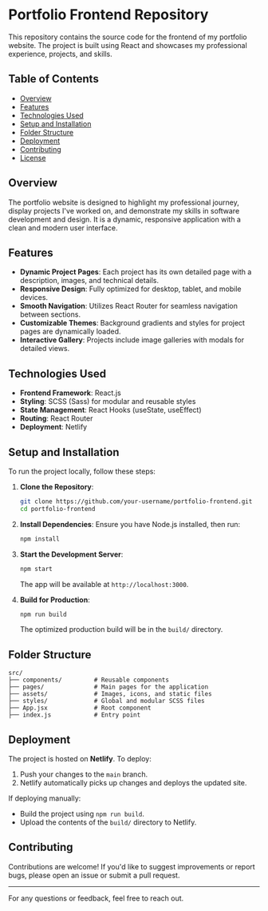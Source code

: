 # Portfolio Frontend Repository

This repository contains the source code for the frontend of my portfolio website. The project is built using React and showcases my professional experience, projects, and skills.

## Table of Contents
- [Overview](#overview)
- [Features](#features)
- [Technologies Used](#technologies-used)
- [Setup and Installation](#setup-and-installation)
- [Folder Structure](#folder-structure)
- [Deployment](#deployment)
- [Contributing](#contributing)
- [License](#license)

## Overview
The portfolio website is designed to highlight my professional journey, display projects I've worked on, and demonstrate my skills in software development and design. It is a dynamic, responsive application with a clean and modern user interface.

## Features
- **Dynamic Project Pages**: Each project has its own detailed page with a description, images, and technical details.
- **Responsive Design**: Fully optimized for desktop, tablet, and mobile devices.
- **Smooth Navigation**: Utilizes React Router for seamless navigation between sections.
- **Customizable Themes**: Background gradients and styles for project pages are dynamically loaded.
- **Interactive Gallery**: Projects include image galleries with modals for detailed views.

## Technologies Used
- **Frontend Framework**: React.js
- **Styling**: SCSS (Sass) for modular and reusable styles
- **State Management**: React Hooks (useState, useEffect)
- **Routing**: React Router
- **Deployment**: Netlify

## Setup and Installation
To run the project locally, follow these steps:

1. **Clone the Repository**:
   ```bash
   git clone https://github.com/your-username/portfolio-frontend.git
   cd portfolio-frontend
   ```

2. **Install Dependencies**:
   Ensure you have Node.js installed, then run:
   ```bash
   npm install
   ```

3. **Start the Development Server**:
   ```bash
   npm start
   ```
   The app will be available at `http://localhost:3000`.

4. **Build for Production**:
   ```bash
   npm run build
   ```
   The optimized production build will be in the `build/` directory.

## Folder Structure
```plaintext
src/
├── components/         # Reusable components
├── pages/              # Main pages for the application
├── assets/             # Images, icons, and static files
├── styles/             # Global and modular SCSS files
├── App.jsx             # Root component
├── index.js            # Entry point
```

## Deployment
The project is hosted on **Netlify**. To deploy:
1. Push your changes to the `main` branch.
2. Netlify automatically picks up changes and deploys the updated site.

If deploying manually:
- Build the project using `npm run build`.
- Upload the contents of the `build/` directory to Netlify.

## Contributing
Contributions are welcome! If you'd like to suggest improvements or report bugs, please open an issue or submit a pull request.

---

For any questions or feedback, feel free to reach out.
